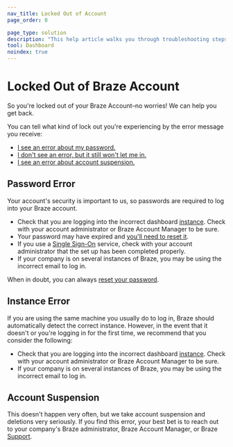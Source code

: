 ```yaml
---
nav_title: Locked Out of Account
page_order: 0

page_type: solution
description: "This help article walks you through troubleshooting steps if you've been locked out of your Braze account."
tool: Dashboard
noindex: true
---
```


# Locked Out of Braze Account	

So you're locked out of your Braze Account–no worries! We can help you get back.	

You can tell what kind of lock out you're experiencing by the error message you receive:	

- [I see an error about my password.](#password-error)	
- [I don't see an error, but it still won't let me in.](#instance-error)	
- [I see an error about account suspension.](#account-suspension)	

## Password Error	
Your account's security is important to us, so passwords are required to log into your Braze account.	

- Check that you are logging into the incorrect dashboard [instance][1]. Check with your account administrator or Braze Account Manager to be sure.	
- Your password may have expired and [you'll need to reset it][2].	
- If you use a [Single Sign-On][3] service, check with your account administrator that the set up has been completed properly.	
- If your company is on several instances of Braze, you may be using the incorrect email to log in.  	

When in doubt, you can always [reset your password][2].	

## Instance Error	

If you are using the same machine you usually do to log in, Braze should automatically detect the correct instance. However, in the event that it doesn't or you're logging in for the first time, we recommend that you consider the following:	

- Check that you are logging into the incorrect dashboard [instance][1]. Check with your account administrator or Braze Account Manager to be sure.
- If your company is on several instances of Braze, you may be using the incorrect email to log in.	


## Account Suspension	

This doesn't happen very often, but we take account suspension and deletions very seriously. If you find this error, your best bet is to reach out to your company's Braze administrator, Braze Account Manager, or Braze [Support][support].	

[support]: {{site.baseurl}}/support_contact/	
[1]: {{site.baseurl}}/user_guide/administrative/access_braze/braze_instances/#braze-instances
[2]: {{site.baseurl}}/user_guide/administrative/logging_in_and_security/resetting_your_password/	
[3]: {{site.baseurl}}/user_guide/administrative/logging_in_and_security/single_sign_on/	

